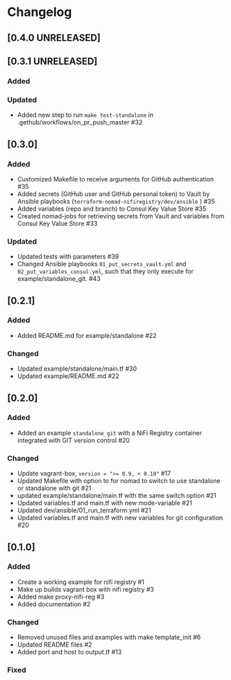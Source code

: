 # Changelog

## [0.4.0 UNRELEASED]

## [0.3.1 UNRELEASED]

### Added

### Updated
- Added new step to run `make test-standalone` in .gethub/workflows/on_pr_push_master #32

## [0.3.0]

### Added
- Customized Makefile to receive arguments for GitHub authentication #35
- Added secrets (GitHub user and GitHub personal token) to Vault by Ansible playbooks (`terraform-nomad-nifiregistry/dev/ansible` ) #35
- Added variables (repo and branch) to Consul Key Value Store #35 
- Created nomad-jobs for retrieving secrets from Vault and variables from Consul Key Value Store #33

### Updated 
- Updated tests with parameters #39
- Changed Ansible playbooks `01_put_secrets_vault.yml` and `02_put_variables_consul.yml`, such that they only execute for example/standalone_git. #43

## [0.2.1]

### Added
- Added README.md for example/standalone #22

### Changed
- Updated example/standalone/main.tf #30
- Updated example/README.md #22

## [0.2.0]

### Added
- Added an example `standalone_git` with a NiFi Registry container integrated with GIT version control #20

### Changed
- Update vagrant-box, `version = ">= 0.9, < 0.10"` #17
- Updated Makefile with option to for nomad to switch to use standalone or standalone with git #21
- updated example/standalone/main.tf with the same switch option #21
- Updated variables.tf and main.tf with new mode-variable #21
- Updated dev/ansible/01_run_terraform.yml #21
- Updated variables.tf and main.tf with new variables for git configuration #20

## [0.1.0]

### Added
- Create a working example for nifi registry #1
- Make up builds vagrant box with nifi registry #3
- Added make proxy-nifi-reg #3
- Added documentation #2

### Changed
- Removed unused files and examples with make template_init #6
- Updated README files #2
- Added port and host to output.tf #13


### Fixed

